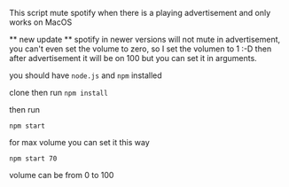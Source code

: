 This script mute spotify when there is a playing advertisement and only works on MacOS

** new update **
spotify in newer versions will not mute in advertisement, you can't even set the volume to zero, so I set the volumen to 1 :-D
then after advertisement it will be on 100 but you can set it in arguments.

you should have `node.js` and `npm` installed

clone then run
`npm install`

then run

`npm start`

for max volume you can set it this way

`npm start 70`

volume can be from 0 to 100
